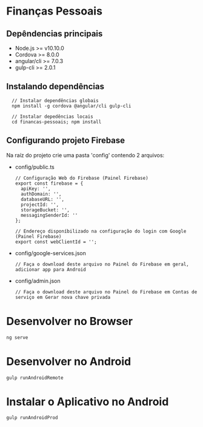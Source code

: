 # Finanças Pessoais

## Depêndencias principais

- Node.js >= v10.10.0
- Cordova >= 8.0.0
- angular/cli >= 7.0.3
- gulp-cli >= 2.0.1

## Instalando dependências

      // Instalar dependências globais
      npm install -g cordova @angular/cli gulp-cli

      // Instalar depedências locais
      cd financas-pessoais; npm install

## Configurando projeto Firebase

Na raíz do projeto crie uma pasta 'config' contendo 2 arquivos:

- config/public.ts


      // Configuração Web do Firebase (Painel Firebase)
      export const firebase = {
        apiKey: '',
        authDomain: '',
        databaseURL: '',
        projectId: '',
        storageBucket: '',
        messagingSenderId: ''
      };

      // Endereço disponíbilizado na configuração do login com Google (Painel Firebase)
      export const webClientId = '';

- config/google-services.json

      // Faça o download deste arquivo no Painel do Firebase em geral, adicionar app para Android

- config/admin.json

      // Faça o download deste arquivo no Painel do Firebase em Contas de serviço em Gerar nova chave privada

# Desenvolver no Browser

    ng serve

# Desenvolver no Android

    gulp runAndroidRemote

# Instalar o Aplicativo no Android

    gulp runAndroidProd
